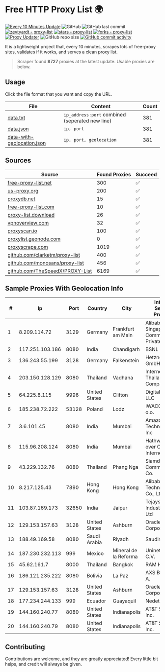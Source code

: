 
# Free HTTP Proxy List 🌍

[![Every 10 Minutes Update](https://github.com/mertguvencli/http-proxy-list/actions/workflows/main.yml/badge.svg?branch=main)](https://github.com/mertguvencli/http-proxy-list/actions/workflows/main.yml)
![GitHub](https://img.shields.io/github/license/mertguvencli/http-proxy-list)
![GitHub last commit](https://img.shields.io/github/last-commit/mertguvencli/http-proxy-list)
[![zevtyardt - proxy-list](https://img.shields.io/static/v1?label=zevtyardt&message=proxy-list&color=blue&logo=github)](https://github.com/zevtyardt/proxy-list "Go to GitHub repo")
[![stars - proxy-list](https://img.shields.io/github/stars/zevtyardt/proxy-list?style=social)](https://github.com/zevtyardt/proxy-list)
[![forks - proxy-list](https://img.shields.io/github/forks/zevtyardt/proxy-list?style=social)](https://github.com/zevtyardt/proxy-list)
[![Proxy Updater](https://github.com/zevtyardt/proxy-list/workflows/Proxy%20Updater/badge.svg)](https://github.com/zevtyardt/proxy-list/actions?query=workflow:"Proxy+Updater")
![GitHub repo size](https://img.shields.io/github/repo-size/zevtyardt/proxy-list)
[![GitHub commit activity](https://img.shields.io/github/commit-activity/m/zevtyardt/proxy-list?logo=commits)](https://github.com/zevtyardt/proxy-list/commits/main)

It is a lightweight project that, every 10 minutes, scrapes lots of free-proxy sites, validates if it works, and serves a clean proxy list.

> Scraper found **8727** proxies at the latest update. Usable proxies are below.

## Usage

Click the file format that you want and copy the URL.

|File|Content|Count|
|----|-------|-----|
|[data.txt](https://raw.githubusercontent.com/mertguvencli/http-proxy-list/main/proxy-list/data.txt)|`ip_address:port` combined (seperated new line)|381|
|[data.json](https://raw.githubusercontent.com/mertguvencli/http-proxy-list/main/proxy-list/data.json)|`ip, port`|381|
|[data-with-geolocation.json](https://raw.githubusercontent.com/mertguvencli/http-proxy-list/main/proxy-list/data-with-geolocation.json)|`ip, port, geolocation`|381|

## Sources

|Source|Found Proxies|Succeed|
|------|-------------|-------|
|[free-proxy-list.net](https://free-proxy-list.net)|300|✅|
|[us-proxy.org](https://www.us-proxy.org)|200|✅|
|[proxydb.net](http://proxydb.net)|15|✅|
|[free-proxy-list.com](https://free-proxy-list.com/?page=&port=&type%5B%5D=http&type%5B%5D=https&up_time=0&search=Search)|10|✅|
|[proxy-list.download](https://www.proxy-list.download/HTTP)|26|✅|
|[vpnoverview.com](https://vpnoverview.com/privacy/anonymous-browsing/free-proxy-servers)|32|✅|
|[proxyscan.io](https://www.proxyscan.io)|100|✅|
|[proxylist.geonode.com](https://proxylist.geonode.com/api/proxy-list?limit=300&page=1&sort_by=lastChecked&sort_type=desc&protocols=http,https)|0|✅|
|[proxyscrape.com](https://api.proxyscrape.com/v2/?request=displayproxies&protocol=http&timeout=10000&country=all&ssl=all&anonymity=all)|1019|✅|
|[github.com/clarketm/proxy-list](https://raw.githubusercontent.com/clarketm/proxy-list/master/proxy-list-raw.txt)|400|✅|
|[github.com/monosans/proxy-list](https://raw.githubusercontent.com/monosans/proxy-list/main/proxies/http.txt)|456|✅|
|[github.com/TheSpeedX/PROXY-List](https://raw.githubusercontent.com/TheSpeedX/PROXY-List/master/http.txt)|6169|✅|


## Sample Proxies With Geolocation Info

|#|Ip|Port|Country|City|Internet Service Provider|
|-|--|----|-------|----|-------------------------|
|1|8.209.114.72|3129|Germany|Frankfurt am Main|Alibaba.com Singapore E-Commerce Private Limited|
|2|117.251.103.186|8080|India|Chandigarh|BSNL Internet|
|3|136.243.55.199|3128|Germany|Falkenstein|Hetzner Online GmbH|
|4|203.150.128.129|8080|Thailand|Vadhana|Internet Thailand Company Ltd|
|5|64.225.8.115|9996|United States|Clifton|DigitalOcean, LLC|
|6|185.238.72.222|53128|Poland|Lodz|IWACOM Sp. z o.o.|
|7|3.6.101.45|8080|India|Mumbai|Amazon Technologies Inc|
|8|115.96.208.124|8080|India|Mumbai|Hathway IP over Cable Internet Access|
|9|43.229.132.76|8080|Thailand|Phang Nga|Siamdata Communication Co.|
|10|8.217.125.43|7890|Hong Kong|Hong Kong|Alibaba (US) Technology Co., Ltd.|
|11|103.87.169.173|32650|India|Jaipur|Tejays Industries Pvt Ltd|
|12|129.153.157.63|3128|United States|Ashburn|Oracle Corporation|
|13|188.49.169.58|8080|Saudi Arabia|Riyadh|Saudinet|
|14|187.230.232.113|999|Mexico|Mineral de la Reforma|Uninet S.A. de C.V.|
|15|45.62.161.7|8000|Thailand|Bangkok|RAM Host|
|16|186.121.235.222|8080|Bolivia|La Paz|AXS Bolivia S. A.|
|17|129.153.157.63|3128|United States|Ashburn|Oracle Corporation|
|18|177.234.244.133|999|Ecuador|Guayaquil|Nedetel S.A.|
|19|144.160.240.77|8080|United States|Indianapolis|AT&T Services, Inc.|
|20|144.160.240.79|8080|United States|Indianapolis|AT&T Services, Inc.|



## Contributing

Contributions are welcome, and they are greatly appreciated! Every
little bit helps, and credit will always be given.

